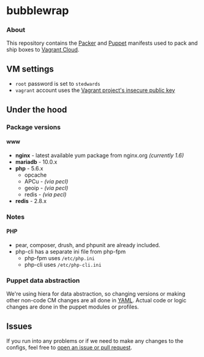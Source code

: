 # bubblewrap

### About

This repository contains the [Packer](http://packer.io) and [Puppet](http://puppetlabs.com) manifests used to pack and ship boxes to [Vagrant Cloud](http://vagrantcloud.com/spacepants).

## VM settings

* `root` password is set to `stedwards`
* `vagrant` account uses the [Vagrant project's insecure public key](https://github.com/mitchellh/vagrant/tree/master/keys)

## Under the hood
### Package versions
#### www
* **nginx** - latest available yum package from nginx.org *(currently 1.6)*
* **mariadb** - 10.0.x
* **php** - 5.6.x
  * opcache
  * APCu - *(via pecl)*
  * geoip - *(via pecl)*
  * redis - *(via pecl)*
* **redis** - 2.8.x

### Notes
#### PHP
* pear, composer, drush, and phpunit are already included.
* php-cli has a separate ini file from php-fpm
  * php-fpm uses `/etc/php.ini`
  * php-cli uses `/etc/php-cli.ini`

### Puppet data abstraction
We're using hiera for data abstraction, so changing versions or making other non-code CM changes are all done in [YAML](https://github.com/spacepants/bubblewrap/blob/master/hiera/common.yaml). Actual code or logic changes are done in the puppet modules or profiles.

## Issues
If you run into any problems or if we need to make any changes to the configs, feel free to [open an issue or pull request](https://github.com/spacepants/bubblewrap/issues).
